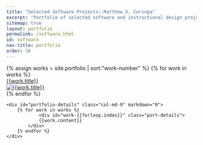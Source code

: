 ```yaml
---
title: "Selected Software Projects::Matthew X. Curinga"
excerpt: "Portfolio of selected software and instructional design projects."
sitemap: true
layout: portfolio
permalink: /software.html
id: software
nav-title: portfolio
order: 30
---
```


<div class="row" markdown="0">
	<!-- <div class="col-md-3 d-md-block d-sm-none"> -->
	<div class="col-md-3">
		<div class="container-fluid">
			<div class="row bg-dark no-gutters">
				{% assign works = site.portfolio | sort:"work-number" %}
				{% for work in works %}
					<div id="thumb-{{forloop.index}}" class="col-md-6 port-thumb">
						<a href="#{{work.title}}" onclick="activate({{forloop.index}})">
							<div class="port-title text-center">{{work.title}}</div>
              <img src="{{work.img}}" alt="{{work.title}}" class="img-fluid">
						</a>
					</div>
				{% endfor %}
			</div> <!-- end thumb row -->
		</div> <!-- end thumb container -->
	</div> <!-- end col 1 -->

	<div id="portfolio-details" class="col-md-9" markdown="0">
		{% for work in works %}
				<div id="work-{{forloop.index}}" class="port-details">
				{{work.content}}
			</div>
		{% endfor %}
	</div>
</div>

<script>
let workMap = {
  "": 1,

{% for work in works %}
"#{{work.title}}": {{forloop.index}},
{% endfor %}
};

function activate(index) 
{
	$(".port-details").removeClass("active");
	$("#work-" + index).addClass("active");
	$(".port-thumb").removeClass("active");
	$("#thumb-" + index).addClass("active");
}

window.onload = ()=> {
    let work = window.location.hash;
    console.log(work);
    console.log(workMap[work]);
    activate(workMap[work]);
};
</script>
